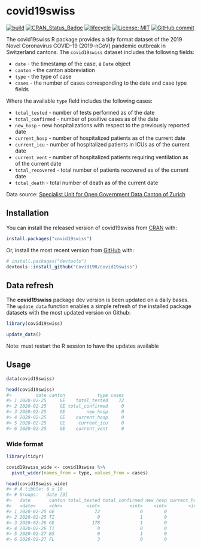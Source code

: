 
<!-- README.md is generated from README.Rmd. Please edit that file -->

# covid19swiss

<!-- badges: start -->

[![build](https://github.com/covid19r/covid19swiss/workflows/build/badge.svg?branch=master)](https://github.com/covid19r/covid19swiss/actions?query=workflow%3Abuild)
[![CRAN\_Status\_Badge](https://www.r-pkg.org/badges/version/covid19swiss)](https://cran.r-project.org/package=covid19swiss)
[![lifecycle](https://img.shields.io/badge/lifecycle-experimental-orange.svg)](https://www.tidyverse.org/lifecycle/#experimental)
[![License:
MIT](https://img.shields.io/badge/License-MIT-blue.svg)](https://opensource.org/licenses/MIT)
[![GitHub
commit](https://img.shields.io/github/last-commit/covid19r/covid19swiss)](https://github.com/covid19r/covid19swiss/commit/master)
<!-- badges: end -->

The covid19swiss R package provides a tidy format dataset of the 2019
Novel Coronavirus COVID-19 (2019-nCoV) pandemic outbreak in Switzerland
cantons. The `covid19swiss` dataset includes the following fields:

  - `date` - the timestamp of the case, a `Date` object
  - `canton` - the canton abbreviation
  - `type` - the type of case
  - `cases` - the number of cases corresponding to the date and case
    type fields

Where the available `type` field includes the following cases:

  - `total_tested` - number of tests performed as of the date
  - `total_confirmed` - number of positive cases as of the date
  - `new_hosp` - new hospitalizations with respect to the previously
    reported date
  - `current_hosp` - number of hospitalized patients as of the current
    date
  - `current_icu` - number of hospitalized patients in ICUs as of the
    current date
  - `current_vent` - number of hospitalized patients requiring
    ventilation as of the current date
  - `total_recovered` - total number of patients recovered as of the
    current date
  - `total_death` - total number of death as of the current date

Data source: [Specialist Unit for Open Government Data Canton of
Zurich](http://open.zh.ch/internet/justiz_inneres/ogd/de/daten.html)

## Installation

You can install the released version of covid19swiss from
[CRAN](https://cran.r-project.org/web/packages/covid19swiss/index.html)
with:

``` r
install.packages("covid19swiss")
```

Or, install the most recent version from
[GitHub](https://github.com/Covid19R/covid19swiss) with:

``` r
# install.packages("devtools")
devtools::install_github("Covid19R/covid19swiss")
```

## Data refresh

The **covid19swiss** package dev version is been updated on a daily
bases. The `update_data` function enables a simple refresh of the
installed package datasets with the most updated version on Github:

``` r
library(covid19swiss)

update_data()
```

Note: must restart the R session to have the updates available

## Usage

``` r
data(covid19swiss)

head(covid19swiss)
#>         date canton            type cases
#> 1 2020-02-25     GE    total_tested    72
#> 2 2020-02-25     GE total_confirmed     0
#> 3 2020-02-25     GE        new_hosp     0
#> 4 2020-02-25     GE    current_hosp     0
#> 5 2020-02-25     GE     current_icu     0
#> 6 2020-02-25     GE    current_vent     0
```

### Wide format

``` r
library(tidyr)

covid19swiss_wide <- covid19swiss %>% 
  pivot_wider(names_from = type, values_from = cases)

head(covid19swiss_wide)
#> # A tibble: 6 x 10
#> # Groups:   date [3]
#>   date       canton total_tested total_confirmed new_hosp current_hosp current_icu current_vent total_recovered total_death
#>   <date>     <chr>         <int>           <int>    <int>        <int>       <int>        <int>           <int>       <int>
#> 1 2020-02-25 GE               72               0        0            0           0            0               0           0
#> 2 2020-02-25 TI                0               1        0            0           0            0               0           0
#> 3 2020-02-26 GE              178               1        0            1           0            0               0           0
#> 4 2020-02-26 TI                0               0        0            0           0            0               0           0
#> 5 2020-02-27 BS                0               1        0            0           0            0               0           0
#> 6 2020-02-27 FL                3               0        0            0           0            0               0           0
```
